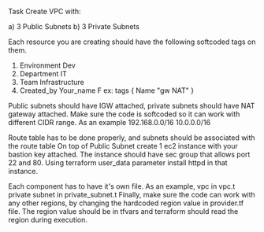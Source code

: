 Task
Create VPC with:

a) 3 Public Subnets
b) 3 Private Subnets

Each resource you are creating should have the following softcoded tags on them.
1. Environment Dev
2. Department IT
3. Team Infrastructure
4. Created_by Your_name
F ex:
tags {
Name "gw NAT"
}

Public subnets should have IGW attached, private subnets should have NAT gateway attached.
Make sure the code is softcoded so it can work with different CIDR range. As an example
192.168.0.0/16
10.0.0.0/16

Route table has to be done properly, and subnets should be associated with the route table
On top of Public Subnet create 1 ec2 instance with your bastion key attached. The instance should have sec group that allows port
22 and 80. Using terraform user_data parameter install httpd in that instance.

Each component has to have it's own file. As an example, vpc in vpc.t private subnet in private_subnet.t
Finally, make sure the code can work with any other regions, by changing the hardcoded region value in provider.tf file. The
region value should be in tfvars and terraform should read the region during execution.
